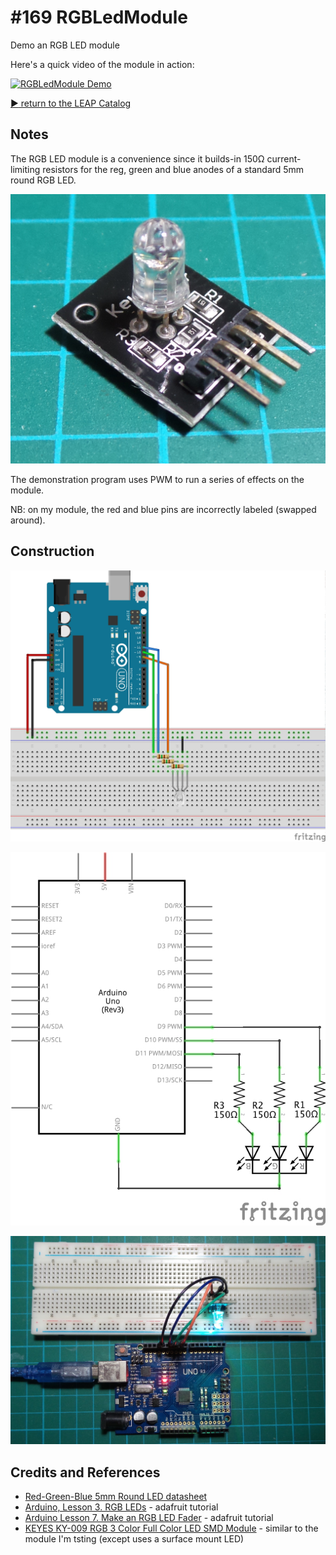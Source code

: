 # #169 RGBLedModule

Demo an RGB LED module

Here's a quick video of the module in action:

[![RGBLedModule Demo](http://img.youtube.com/vi/69Q7RoGBJaE/0.jpg)](http://www.youtube.com/watch?v=69Q7RoGBJaE)


[:arrow_forward: return to the LEAP Catalog](http://leap.tardate.com)

## Notes

The RGB LED module is a convenience since it builds-in 150Ω current-limiting resistors for the reg, green and blue anodes
of a standard 5mm round RGB LED.

![Module](./assets/module.jpg?raw=true)

The demonstration program uses PWM to run a series of effects on the module.

NB: on my module, the red and blue pins are incorrectly labeled (swapped around).

## Construction

![Breadboard](./assets/RGBLedModule_bb.jpg?raw=true)

![The Schematic](./assets/RGBLedModule_schematic.jpg?raw=true)

![The Build](./assets/RGBLedModule_build.jpg?raw=true)

## Credits and References
* [Red-Green-Blue 5mm Round LED datasheet](http://www.futurlec.com/LED/RGB5LED.shtml)
* [Arduino, Lesson 3. RGB LEDs](https://learn.adafruit.com/adafruit-arduino-lesson-3-rgb-leds/overview) - adafruit tutorial
* [Arduino Lesson 7. Make an RGB LED Fader](https://learn.adafruit.com/adafruit-arduino-lesson-7-make-an-rgb-led-fader/overview) - adafruit tutorial
* [KEYES KY-009 RGB 3 Color Full Color LED SMD Module](http://www.aliexpress.com/item/KEYES-KY-009-RGB-3-Color-Full-Color-LED-SMD-Module-For-Arduino-AVR-PIC/32365890192.html) - similar to the module I'm tsting (except uses a surface mount LED)
